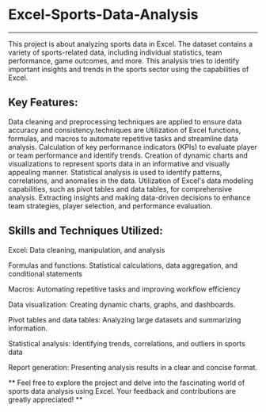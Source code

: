 # Excel-Sports-Data-Analysis
------------------------------------------------------------------------------------------------------------
This project is about analyzing sports data in Excel. The dataset contains a variety of sports-related data, including individual statistics, team performance, game outcomes, and more. This analysis tries to identify important insights and trends in the sports sector using the capabilities of Excel.

Key Features:
------------------------------------------------------------------------------------------------------------
Data cleaning and preprocessing techniques are applied to ensure data accuracy and consistency.techniques are
Utilization of Excel functions, formulas, and macros to automate repetitive tasks and streamline data analysis.
Calculation of key performance indicators (KPIs) to evaluate player or team performance and identify trends.
Creation of dynamic charts and visualizations to represent sports data in an informative and visually appealing manner.
Statistical analysis is used to identify patterns, correlations, and anomalies in the data.
Utilization of Excel's data modeling capabilities, such as pivot tables and data tables, for comprehensive analysis.
Extracting insights and making data-driven decisions to enhance team strategies, player selection, and performance evaluation.

Skills and Techniques Utilized:
------------------------------------------------------------------------------------------------------------
Excel: Data cleaning, manipulation, and analysis

Formulas and functions: Statistical calculations, data aggregation, and conditional statements

Macros: Automating repetitive tasks and improving workflow efficiency

Data visualization: Creating dynamic charts, graphs, and dashboards.

Pivot tables and data tables: Analyzing large datasets and summarizing information.

Statistical analysis: Identifying trends, correlations, and outliers in sports data

Report generation: Presenting analysis results in a clear and concise format.


** Feel free to explore the project and delve into the fascinating world of sports data analysis using Excel. Your feedback and contributions are greatly appreciated! **
